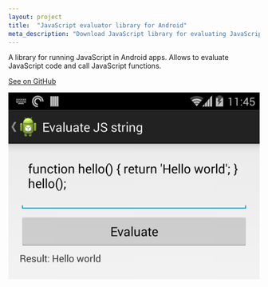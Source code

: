 ```yaml
---
layout: project
title:  "JavaScript evaluator library for Android"
meta_description: "Download JavaScript library for evaluating JavaScript in your Android apps."
---
```


A library for running JavaScript in Android apps.
Allows to evaluate JavaScript code and call JavaScript functions.

[See on GitHub](https://github.com/evgenyneu/js-evaluator-for-android)

<img src='/image/projects/2014_javascript_evaluator_library_for_android.png' title='JavaScript evaluator library for Android'>